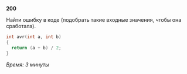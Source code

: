 **200**

Найти ошибку в коде (подобрать такие входные значения, чтобы она
сработала).

```c
int avr(int a, int b)
{
  return (a + b) / 2;
}
```

_Время: 3 минуты_

